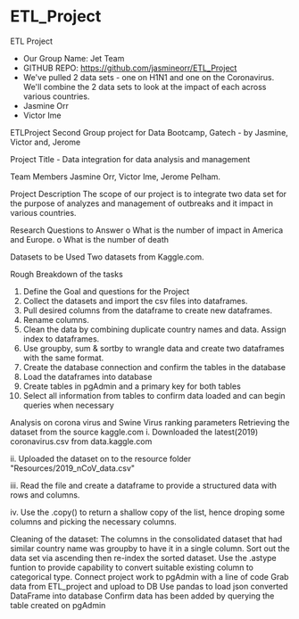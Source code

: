 # ETL_Project
ETL Project

* Our Group Name: Jet Team
* GITHUB REPO: https://github.com/jasmineorr/ETL_Project
* We've pulled 2 data sets - one on H1N1 and one on the Coronavirus. We'll combine the 2 data sets to look 
  at the impact of each across various countries. 
* Jasmine Orr
* Victor Ime

ETLProject
Second Group project for Data Bootcamp, Gatech - by Jasmine, Victor and, Jerome

Project Title - Data integration for data analysis and management

Team Members
Jasmine Orr, Victor Ime, Jerome Pelham.

Project Description
The scope of our project is to integrate two data set for the purpose of analyzes and management of outbreaks and it impact in various countries.

Research Questions to Answer
o	What is the number of impact in America and Europe.
o	What is the number of death

Datasets to be Used
Two datasets from Kaggle.com.


Rough Breakdown of the tasks
1. Define the Goal and questions for the Project
2. Collect the datasets and import the csv files into dataframes.
3. Pull desired columns from the dataframe to create new dataframes.
4. Rename columns.
5. Clean the data by combining duplicate country names and data. Assign index to dataframes.
6. Use groupby, sum & sortby to wrangle data and create two dataframes with the same format.
7. Create the database connection and confirm the tables in the database
8. Load the dataframes into database
9. Create tables in pgAdmin and a primary key for both tables
10. Select all information from tables to confirm data loaded and can begin queries when necessary

Analysis on corona virus and Swine Virus ranking parameters Retrieving the dataset from the source kaggle.com i. Downloaded the latest(2019) coronavirus.csv from data.kaggle.com

ii. Uploaded the dataset on to the resource folder "Resources/2019_nCoV_data.csv"

iii. Read the file and create a dataframe to provide a structured data with rows and columns.

iv. Use the .copy() to return a shallow copy of the list, hence droping some columns and picking the necessary columns.

Cleaning of the dataset: The columns in the consolidated dataset that had similar country name was groupby to have it in a single column. Sort out the data set via ascending then re-index the sorted dataset. Use the .astype funtion to provide capability to convert suitable existing column to categorical type. Connect project work to pgAdmin with a line of code Grab data from ETL_project and upload to DB Use pandas to load json converted DataFrame into database Confirm data has been added by querying the table created on pgAdmin